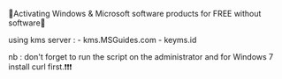 🚀Activating Windows & Microsoft software products for FREE without software🚀

using kms server : - kms.MSGuides.com
                   - keyms.id

nb : don't forget to run the script on the administrator and for Windows 7 install curl first.❗❗❗
